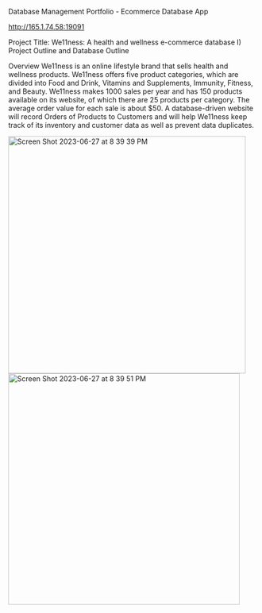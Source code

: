 Database Management Portfolio - Ecommerce Database App

http://165.1.74.58:19091


Project Title: We11ness: A health and wellness e-commerce database I) Project Outline and Database Outline


Overview
We11ness is an online lifestyle brand that sells health and wellness products. We11ness offers five product categories, which are divided into Food and Drink, Vitamins and Supplements, Immunity, Fitness, and Beauty. We11ness makes 1000 sales per year and has 150 products available on its website, of which there are 25 products per category. The average order value for each sale is about $50. A database-driven website will record Orders of Products to Customers and will help We11ness keep track of its inventory and customer data as well as prevent data duplicates.

<img width="478" alt="Screen Shot 2023-06-27 at 8 39 39 PM" src="https://github.com/gruezop/Portfolio/assets/91290756/5dd989ce-fbb2-48ff-8a31-15463968a359">
<img width="466" alt="Screen Shot 2023-06-27 at 8 39 51 PM" src="https://github.com/gruezop/Portfolio/assets/91290756/75ee1de5-2baf-42a9-8e57-2771a9a52f7a">
